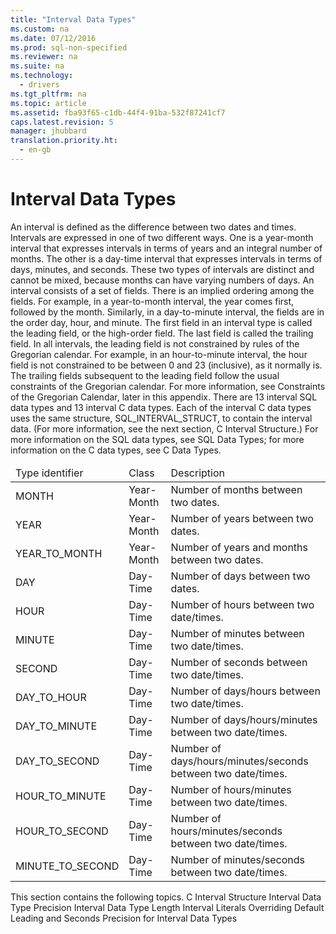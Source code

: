 ```yaml
---
title: "Interval Data Types"
ms.custom: na
ms.date: 07/12/2016
ms.prod: sql-non-specified
ms.reviewer: na
ms.suite: na
ms.technology: 
  - drivers
ms.tgt_pltfrm: na
ms.topic: article
ms.assetid: fba93f65-c1db-44f4-91ba-532f87241cf7
caps.latest.revision: 5
manager: jhubbard
translation.priority.ht: 
  - en-gb
---
```

# Interval Data Types
<?xml version="1.0" encoding="utf-8"?>
<developerReferenceWithoutSyntaxDocument xmlns="http://ddue.schemas.microsoft.com/authoring/2003/5" xmlns:xlink="http://www.w3.org/1999/xlink" xmlns:xsi="http://www.w3.org/2001/XMLSchema-instance" xsi:schemaLocation="http://ddue.schemas.microsoft.com/authoring/2003/5 http://dduestorage.blob.core.windows.net/ddueschema/developer.xsd">
  <introduction>
    <para>An interval is defined as the difference between two dates and times. Intervals are expressed in one of two different ways. One is a <legacyItalic>year-month</legacyItalic> interval that expresses intervals in terms of years and an integral number of months. The other is a <legacyItalic>day-time</legacyItalic> interval that expresses intervals in terms of days, minutes, and seconds. These two types of intervals are distinct and cannot be mixed, because months can have varying numbers of days.</para>
    <para>An interval consists of a set of fields. There is an implied ordering among the fields. For example, in a year-to-month interval, the year comes first, followed by the month. Similarly, in a day-to-minute interval, the fields are in the order day, hour, and minute. The first field in an interval type is called the <legacyItalic>leading</legacyItalic> field, or the <legacyItalic>high-order</legacyItalic> field. The last field is called the <legacyItalic>trailing</legacyItalic> field.</para>
    <para>In all intervals, the leading field is not constrained by rules of the Gregorian calendar. For example, in an hour-to-minute interval, the hour field is not constrained to be between 0 and 23 (inclusive), as it normally is. The trailing fields subsequent to the leading field follow the usual constraints of the Gregorian calendar. For more information, see <legacyLink xlink:href="70667410-c582-4369-8e06-9d98e21cd2bf">Constraints of the Gregorian Calendar</legacyLink>, later in this appendix.</para>
    <para>There are 13 interval SQL data types and 13 interval C data types. Each of the interval C data types uses the same structure, SQL_INTERVAL_STRUCT, to contain the interval data. (For more information, see the next section, <legacyLink xlink:href="52b42b56-50aa-4ce6-8d79-0963c7a71437">C Interval Structure</legacyLink>.) For more information on the SQL data types, see <legacyLink xlink:href="1b22f985-f5e4-4779-87eb-e43329a442b1">SQL Data Types</legacyLink>; for more information on the C data types, see <legacyLink xlink:href="b681d260-3dbb-47df-a616-4910d727add7">C Data Types</legacyLink>.</para>
    <table xmlns:caps="http://schemas.microsoft.com/build/caps/2013/11">
      <thead>
        <tr>
          <TD>
            <para>Type identifier</para>
          </TD>
          <TD>
            <para>Class</para>
          </TD>
          <TD>
            <para>Description</para>
          </TD>
        </tr>
      </thead>
      <tbody>
        <tr>
          <TD>
            <para>MONTH</para>
          </TD>
          <TD>
            <para>Year-Month</para>
          </TD>
          <TD>
            <para>Number of months between two dates.</para>
          </TD>
        </tr>
        <tr>
          <TD>
            <para>YEAR</para>
          </TD>
          <TD>
            <para>Year-Month</para>
          </TD>
          <TD>
            <para>Number of years between two dates. </para>
          </TD>
        </tr>
        <tr>
          <TD>
            <para>YEAR_TO_MONTH</para>
          </TD>
          <TD>
            <para>Year-Month</para>
          </TD>
          <TD>
            <para>Number of years and months between two dates.</para>
          </TD>
        </tr>
        <tr>
          <TD>
            <para>DAY</para>
          </TD>
          <TD>
            <para>Day-Time</para>
          </TD>
          <TD>
            <para>Number of days between two dates.</para>
          </TD>
        </tr>
        <tr>
          <TD>
            <para>HOUR</para>
          </TD>
          <TD>
            <para>Day-Time</para>
          </TD>
          <TD>
            <para>Number of hours between two date/times.</para>
          </TD>
        </tr>
        <tr>
          <TD>
            <para>MINUTE</para>
          </TD>
          <TD>
            <para>Day-Time</para>
          </TD>
          <TD>
            <para>Number of minutes between two date/times.</para>
          </TD>
        </tr>
        <tr>
          <TD>
            <para>SECOND</para>
          </TD>
          <TD>
            <para>Day-Time</para>
          </TD>
          <TD>
            <para>Number of seconds between two date/times.</para>
          </TD>
        </tr>
        <tr>
          <TD>
            <para>DAY_TO_HOUR</para>
          </TD>
          <TD>
            <para>Day-Time</para>
          </TD>
          <TD>
            <para>Number of days/hours between two date/times.</para>
          </TD>
        </tr>
        <tr>
          <TD>
            <para>DAY_TO_MINUTE</para>
          </TD>
          <TD>
            <para>Day-Time</para>
          </TD>
          <TD>
            <para>Number of days/hours/minutes between two date/times.</para>
          </TD>
        </tr>
        <tr>
          <TD>
            <para>DAY_TO_SECOND</para>
          </TD>
          <TD>
            <para>Day-Time</para>
          </TD>
          <TD>
            <para>Number of days/hours/minutes/seconds between two date/times.</para>
          </TD>
        </tr>
        <tr>
          <TD>
            <para>HOUR_TO_MINUTE</para>
          </TD>
          <TD>
            <para>Day-Time</para>
          </TD>
          <TD>
            <para>Number of hours/minutes between two date/times.</para>
          </TD>
        </tr>
        <tr>
          <TD>
            <para>HOUR_TO_SECOND</para>
          </TD>
          <TD>
            <para>Day-Time</para>
          </TD>
          <TD>
            <para>Number of hours/minutes/seconds between two date/times.</para>
          </TD>
        </tr>
        <tr>
          <TD>
            <para>MINUTE_TO_SECOND</para>
          </TD>
          <TD>
            <para>Day-Time</para>
          </TD>
          <TD>
            <para>Number of minutes/seconds between two date/times.</para>
          </TD>
        </tr>
      </tbody>
    </table>
    <para>This section contains the following topics.  </para>
    <list class="bullet">
      <listItem>
        <para>             <legacyLink xlink:href="52b42b56-50aa-4ce6-8d79-0963c7a71437">C Interval Structure</legacyLink>           </para>
      </listItem>
      <listItem>
        <para>             <legacyLink xlink:href="eb73bd77-2e7e-4498-a266-4d7c990a0d56">Interval Data Type Precision</legacyLink>           </para>
      </listItem>
      <listItem>
        <para>             <legacyLink xlink:href="e9eb38d8-f9db-4401-8c62-aa394054cbbf">Interval Data Type Length</legacyLink>           </para>
      </listItem>
      <listItem>
        <para>             <legacyLink xlink:href="f9e6c3c7-4f98-483f-89d8-ebc5680f021b">Interval Literals</legacyLink>           </para>
      </listItem>
      <listItem>
        <para>             <legacyLink xlink:href="3d65493f-dce7-4d29-9f59-c63a4e47918c">Overriding Default Leading and Seconds Precision for Interval Data Types</legacyLink>           </para>
      </listItem>
    </list>
  </introduction>
  <relatedTopics />
</developerReferenceWithoutSyntaxDocument>
